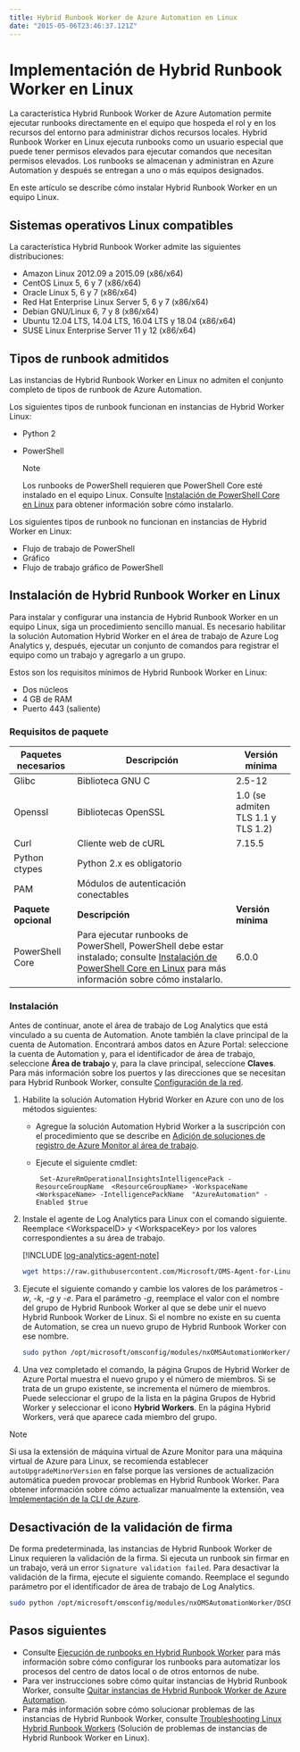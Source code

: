 ```yaml
---
title: Hybrid Runbook Worker de Azure Automation en Linux
date: "2015-05-06T23:46:37.121Z"
---
```


# <a name="deploy-a-linux-hybrid-runbook-worker"></a>Implementación de Hybrid Runbook Worker en Linux

La característica Hybrid Runbook Worker de Azure Automation permite ejecutar runbooks directamente en el equipo que hospeda el rol y en los recursos del entorno para administrar dichos recursos locales. Hybrid Runbook Worker en Linux ejecuta runbooks como un usuario especial que puede tener permisos elevados para ejecutar comandos que necesitan permisos elevados. Los runbooks se almacenan y administran en Azure Automation y después se entregan a uno o más equipos designados.

En este artículo se describe cómo instalar Hybrid Runbook Worker en un equipo Linux.

## <a name="supported-linux-operating-systems"></a>Sistemas operativos Linux compatibles

La característica Hybrid Runbook Worker admite las siguientes distribuciones:

* Amazon Linux 2012.09 a 2015.09 (x86/x64)
* CentOS Linux 5, 6 y 7 (x86/x64)
* Oracle Linux 5, 6 y 7 (x86/x64)
* Red Hat Enterprise Linux Server 5, 6 y 7 (x86/x64)
* Debian GNU/Linux 6, 7 y 8 (x86/x64)
* Ubuntu 12.04 LTS, 14.04 LTS, 16.04 LTS y 18.04 (x86/x64)
* SUSE Linux Enterprise Server 11 y 12 (x86/x64)

## <a name="supported-runbook-types"></a>Tipos de runbook admitidos

Las instancias de Hybrid Runbook Worker en Linux no admiten el conjunto completo de tipos de runbook de Azure Automation.

Los siguientes tipos de runbook funcionan en instancias de Hybrid Worker Linux:

* Python 2
* PowerShell

  > [!NOTE]
  > Los runbooks de PowerShell requieren que PowerShell Core esté instalado en el equipo Linux. Consulte [Instalación de PowerShell Core en Linux](/powershell/scripting/install/installing-powershell-core-on-linux) para obtener información sobre cómo instalarlo.

Los siguientes tipos de runbook no funcionan en instancias de Hybrid Worker en Linux:

* Flujo de trabajo de PowerShell
* Gráfico
* Flujo de trabajo gráfico de PowerShell

## <a name="installing-a-linux-hybrid-runbook-worker"></a>Instalación de Hybrid Runbook Worker en Linux

Para instalar y configurar una instancia de Hybrid Runbook Worker en un equipo Linux, siga un procedimiento sencillo manual. Es necesario habilitar la solución Automation Hybrid Worker en el área de trabajo de Azure Log Analytics y, después, ejecutar un conjunto de comandos para registrar el equipo como un trabajo y agregarlo a un grupo.

Estos son los requisitos mínimos de Hybrid Runbook Worker en Linux:

* Dos núcleos
* 4 GB de RAM
* Puerto 443 (saliente)

### <a name="package-requirements"></a>Requisitos de paquete

| **Paquetes necesarios** | **Descripción** | **Versión mínima**|
|--------------------- | --------------------- | -------------------|
|Glibc |Biblioteca GNU C| 2.5-12 |
|Openssl| Bibliotecas OpenSSL | 1.0 (se admiten TLS 1.1 y TLS 1.2)|
|Curl | Cliente web de cURL | 7.15.5|
|Python ctypes | Python 2.x es obligatorio |
|PAM | Módulos de autenticación conectables|
| **Paquete opcional** | **Descripción** | **Versión mínima**|
| PowerShell Core | Para ejecutar runbooks de PowerShell, PowerShell debe estar instalado; consulte [Instalación de PowerShell Core en Linux](/powershell/scripting/install/installing-powershell-core-on-linux) para más información sobre cómo instalarlo.  | 6.0.0 |

### <a name="installation"></a>Instalación

Antes de continuar, anote el área de trabajo de Log Analytics que está vinculado a su cuenta de Automation. Anote también la clave principal de la cuenta de Automation. Encontrará ambos datos en Azure Portal: seleccione la cuenta de Automation y, para el identificador de área de trabajo, seleccione **Área de trabajo** y, para la clave principal, seleccione **Claves**. Para más información sobre los puertos y las direcciones que se necesitan para Hybrid Runbook Worker, consulte [Configuración de la red](automation-hybrid-runbook-worker.md#network-planning).

1. Habilite la solución Automation Hybrid Worker en Azure con uno de los métodos siguientes:

   * Agregue la solución Automation Hybrid Worker a la suscripción con el procedimiento que se describe en [Adición de soluciones de registro de Azure Monitor al área de trabajo](../log-analytics/log-analytics-add-solutions.md).
   * Ejecute el siguiente cmdlet:

        ```azurepowershell-interactive
         Set-AzureRmOperationalInsightsIntelligencePack -ResourceGroupName  <ResourceGroupName> -WorkspaceName <WorkspaceName> -IntelligencePackName  "AzureAutomation" -Enabled $true
        ```

1. Instale el agente de Log Analytics para Linux con el comando siguiente. Reemplace \<WorkspaceID\> y \<WorkspaceKey\> por los valores correspondientes a su área de trabajo.

   [!INCLUDE [log-analytics-agent-note](../../includes/log-analytics-agent-note.md)]

   ```bash
   wget https://raw.githubusercontent.com/Microsoft/OMS-Agent-for-Linux/master/installer/scripts/onboard_agent.sh && sh onboard_agent.sh -w <WorkspaceID> -s <WorkspaceKey>
   ```

1. Ejecute el siguiente comando y cambie los valores de los parámetros *-w*, *-k*, *-g* y *-e*. Para el parámetro *-g*, reemplace el valor con el nombre del grupo de Hybrid Runbook Worker al que se debe unir el nuevo Hybrid Runbook Worker de Linux. Si el nombre no existe en su cuenta de Automation, se crea un nuevo grupo de Hybrid Runbook Worker con ese nombre.

   ```bash
   sudo python /opt/microsoft/omsconfig/modules/nxOMSAutomationWorker/DSCResources/MSFT_nxOMSAutomationWorkerResource/automationworker/scripts/onboarding.py --register -w <LogAnalyticsworkspaceId> -k <AutomationSharedKey> -g <hybridgroupname> -e <automationendpoint>
   ```

1. Una vez completado el comando, la página Grupos de Hybrid Worker de Azure Portal muestra el nuevo grupo y el número de miembros. Si se trata de un grupo existente, se incrementa el número de miembros. Puede seleccionar el grupo de la lista en la página Grupos de Hybrid Worker y seleccionar el icono **Hybrid Workers**. En la página Hybrid Workers, verá que aparece cada miembro del grupo.

> [!NOTE]
> Si usa la extensión de máquina virtual de Azure Monitor para una máquina virtual de Azure para Linux, se recomienda establecer `autoUpgradeMinorVersion` en false porque las versiones de actualización automática pueden provocar problemas en Hybrid Runbook Worker. Para obtener información sobre cómo actualizar manualmente la extensión, vea [Implementación de la CLI de Azure](../virtual-machines/extensions/oms-linux.md#azure-cli-deployment).

## <a name="turning-off-signature-validation"></a>Desactivación de la validación de firma

De forma predeterminada, las instancias de Hybrid Runbook Worker de Linux requieren la validación de la firma. Si ejecuta un runbook sin firmar en un trabajo, verá un error `Signature validation failed`. Para desactivar la validación de la firma, ejecute el siguiente comando. Reemplace el segundo parámetro por el identificador de área de trabajo de Log Analytics.

 ```bash
 sudo python /opt/microsoft/omsconfig/modules/nxOMSAutomationWorker/DSCResources/MSFT_nxOMSAutomationWorkerResource/automationworker/scripts/require_runbook_signature.py --false <LogAnalyticsworkspaceId>
 ```

## <a name="next-steps"></a>Pasos siguientes

* Consulte [Ejecución de runbooks en Hybrid Runbook Worker](automation-hrw-run-runbooks.md) para más información sobre cómo configurar los runbooks para automatizar los procesos del centro de datos local o de otros entornos de nube.
* Para ver instrucciones sobre cómo quitar instancias de Hybrid Runbook Worker, consulte [Quitar instancias de Hybrid Runbook Worker de Azure Automation](automation-hybrid-runbook-worker.md#remove-a-hybrid-runbook-worker).
* Para más información sobre cómo solucionar problemas de las instancias de Hybrid Runbook Worker, consulte [Troubleshooting Linux Hybrid Runbook Workers](troubleshoot/hybrid-runbook-worker.md#linux) (Solución de problemas de instancias de Hybrid Runbook Worker en Linux).
